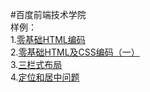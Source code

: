 #百度前端技术学院  
样例：  
1.[零基础HTML编码](https://lovelope.github.io/html/task01/task_1_1_1.html)  
2.[零基础HTML及CSS编码（一）](https://lovelope.github.io/html/task02/task_1_1_2.html)  
3.[三栏式布局](https://lovelope.github.io/html/task03/task_1_3.html)  
4.[定位和居中问题](https://lovelope.github.io/html/task04/index.html)
